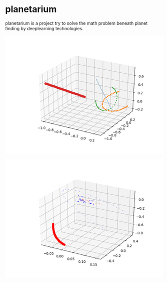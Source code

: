 # planetarium

planetarium is a project try to solve the math problem beneath planet finding by deeplearning technologies.

![Observation][obsv]

![Predication][pred]


[obsv]: https://github.com/mountain/planetarium/raw/master/obsv.png
[pred]: https://github.com/mountain/planetarium/raw/master/pred.png


